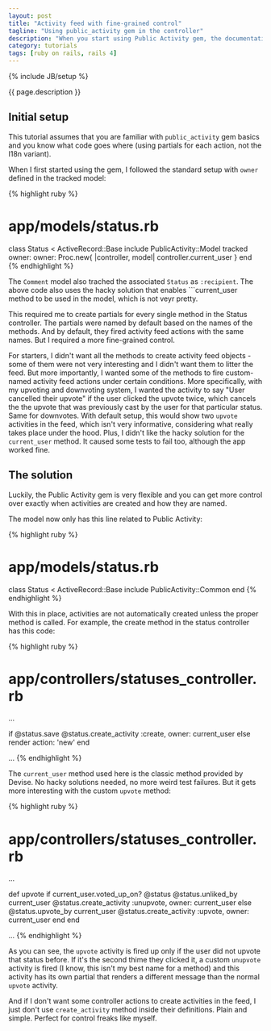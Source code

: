 ```yaml
---
layout: post
title: "Activity feed with fine-grained control"
tagline: "Using public_activity gem in the controller"
description: "When you start using Public Activity gem, the documentation and most tutorials tell you to put the logic in the models that you want to track. This is fine if your app is not very complex and if you want to track all the actions related to the given model. But what if you need more control?"
category: tutorials
tags: [ruby on rails, rails 4]
---
```

{% include JB/setup %}

{{ page.description }}
<!--break-->

<h2>Initial setup</h2>

This tutorial assumes that you are familiar with ```public_activity``` gem basics and you know what code goes where (using partials for each action, not the I18n variant).

When I first started using the gem, I followed the standard setup with ```owner``` defined in the tracked model:

{% highlight ruby %}
# app/models/status.rb
class Status < ActiveRecord::Base
  include PublicActivity::Model
  tracked owner: owner: Proc.new{ |controller, model| controller.current_user }
end
{% endhighlight %}

The ```Comment``` model also trached the associated ```Status``` as ```:recipient```. The above code also uses the hacky solution that enables ```current_user method to be used in the model, which is not veyr pretty.

This required me to create partials for every single method in the Status controller. The partials were named by default based on the names of the methods. And by default, they fired activity feed actions with the same names. But I required a more fine-grained control.

For starters, I didn't want all the methods to create activity feed objects - some of them were not very interesting and I didn't want them to litter the feed. But more importantly, I wanted some of the methods to fire custom-named activity feed actions under certain conditions. More specifically, with my upvoting and downvoting system, I wanted the activity to say "User cancelled their upvote" if the user clicked the upvote twice, which cancels the the upvote that was previously cast by the user for that particular status. Same for downvotes. With default setup, this would show two ```upvote``` activities in the feed, which isn't very informative, considering what really takes place under the hood. Plus, I didn't like the hacky solution for the ```current_user``` method. It caused some tests to fail too, although the app worked fine.

<h2>The solution</h2>

Luckily, the Public Activity gem is very flexible and you can get more control over exactly when activities are created and how they are named.

The model now only has this line related to Public Activity:

{% highlight ruby %}
# app/models/status.rb
class Status < ActiveRecord::Base
  include PublicActivity::Common
end
{% endhighlight %}

With this in place, activities are not automatically created unless the proper method is called. For example, the create method in the status controller has this code:

{% highlight ruby %}
# app/controllers/statuses_controller.rb
...

if @status.save
  @status.create_activity :create, owner: current_user
else
  render action: 'new'
end

...
{% endhighlight %}

The ```current_user``` method used here is the classic method provided by Devise. No hacky solutions needed, no more weird test failures. But it gets more interesting with the custom ```upvote``` method:

{% highlight ruby %}
# app/controllers/statuses_controller.rb
...

def upvote
  if current_user.voted_up_on? @status
    @status.unliked_by current_user
    @status.create_activity :unupvote, owner: current_user
  else
    @status.upvote_by current_user
    @status.create_activity :upvote, owner: current_user
  end
end

...
{% endhighlight %}

As you can see, the ```upvote``` activity is fired up only if the user did not upvote that status before. If it's the second thime they clicked it, a custom ```unupvote``` activity is fired (I know, this isn't my best name for a method) and this activity has its own partial that renders a different message than the normal ```upvote``` activity.

And if I don't want some controller actions to create activities in the feed, I just don't use ```create_activity``` method inside their definitions. Plain and simple. Perfect for control freaks like myself.